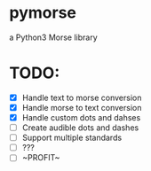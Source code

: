 # pymorse

a Python3 Morse library

# TODO:

- [x] Handle text to morse conversion
- [x] Handle morse to text conversion
- [x] Handle custom dots and dahses
- [ ] Create audible dots and dashes
- [ ] Support multiple standards
- [ ] ???
- [ ] ~PROFIT~
